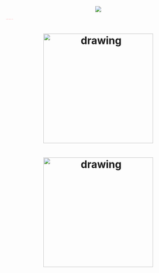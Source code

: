 <h1 align="center">
    <img src="https://readme-typing-svg.herokuapp.com?font=Fira+Code&size=35&pause=1000&center=true&vCenter=true&random=false&width=435&lines=HELLO%2C+I+AM+NATHAN">
</h1>






<span style="color:#F7424AFF; font-size: 1;">my_hobbies: | "Video_Games" | "Sports" |</span>

<h1 align="center">
    <img src="https://readme-typing-svg.herokuapp.com?font=Fira+Code&weight=600&size=30&pause=1000&color=24F7A0&center=true&vCenter=true&repeat=false&random=false&width=435&lines=I+am+Learning" alt="drawing" width="300"/>
</h1>

<h1 align="center">
    <img src="https://images.pexels.com/photos/11035474/pexels-photo-11035474.jpeg?auto=compress&cs=tinysrgb&w=1260&h=750&dpr=1" alt="drawing" width="300"/>
</h1>
